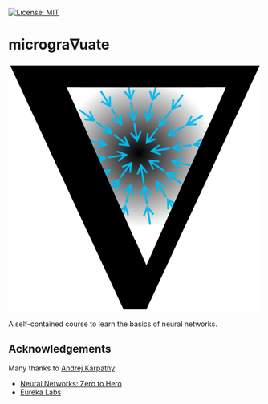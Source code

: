 [![License: MIT](https://img.shields.io/badge/License-MIT-yellow.svg)](https://opensource.org/licenses/MIT)

# microgra∇uate

![](./logo.png)

A self-contained course to learn the basics of neural networks.

## Acknowledgements

Many thanks to [Andrej Karpathy](https://github.com/karpathy):
- [Neural Networks: Zero to Hero](https://github.com/karpathy/nn-zero-to-hero)
- [Eureka Labs](https://eurekalabs.ai/)
